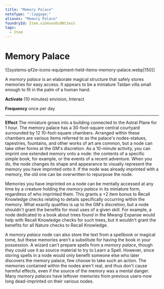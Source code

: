 ```yaml
---
title: "Memory Palace"
noteType: ":luggage:"
aliases: "Memory Palace"
foundryId: Item.viG4vonDc0NtJesS
tags:
  - Item
---
```


# Memory Palace
![[systems-pf2e-icons-equipment-held-items-memory-palace.webp|150]]

A _memory palace_ is an elaborate magical structure that safely stores memories for easy access. It appears to be a miniature Taldan villa small enough to fit in the palm of a human hand.

**Activate** (10 minutes) envision, Interact

**Frequency** once per day

* * *

**Effect** The miniature grows into a building connected to the Astral Plane for 1 hour. The memory palace has a 30-foot-square central courtyard surrounded by 12 10-foot-square chambers. Arranged within these chambers are various items referred to as the palace's nodes-statues, tapestries, fountains, and other works of art are common, but a node can take other forms at the GM's discretion. As a 10-minute activity, you can imprint one extended memory onto a node: the contents of a specific simple book, for example, or the events of a recent adventure. When you do, the node changes its shape and appearance to visually represent the memory you have imprinted onto it. If the node was already imprinted with a memory, the old one can be overwritten to repurpose the node.

Memories you have imprinted on a node can be mentally accessed at any time by a creature holding the _memory palace_ in its miniature form, regardless of who imprinted them. This grants a +2 item bonus to Recall Knowledge checks relating to details specifically occurring within the memory. What exactly qualifies is up to the GM's discretion, but a node shouldn't grant the benefits for most uses of a given skill. For example, a node dedicated to a book about trees found in the Mwangi Expanse would help with Recall Knowledge checks for such trees, but it wouldn't grant the benefits for all Nature checks to Recall Knowledge.

A _memory palace_ node can also store the text from a spellbook or magical tome, but these memories aren't a substitute for having the book in your possession. A wizard can't prepare spells from a _memory palace_, though they could use it as source material to try to Learn a Spell. However, since storing spells in a node would only benefit someone else who later discovers the memory palace, few choose to take such an action. The memories contained within the nodes aren't real, and thus don't cause harmful effects, even if the source of the memory was a mental danger. Many _memory palaces_ have leftover memories from previous users-now long dead-imprinted on their various nodes.
